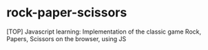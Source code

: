 # rock-paper-scissors
[TOP] Javascript learning: Implementation of the classic game Rock, Papers, Scissors on the browser, using JS
